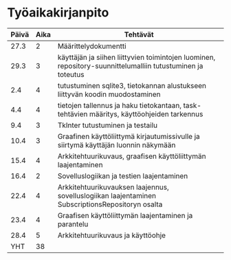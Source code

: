 # Työaikakirjanpito

| Päivä | Aika | Tehtävät |
| ----  | ---- | -------- |
| 27.3  |  2   | Määrittelydokumentti |
| 29.3  |  3   | käyttäjän ja siihen liittyvien toimintojen luominen, repository-suunnittelumalliin tutustuminen ja toteutus|
| 2.4   |  4   | tutustuminen sqlite3, tietokannan alustukseen liittyvän koodin muodostaminen |
| 4.4   |  4   | tietojen tallennus ja haku tietokantaan, task-tehtävien määritys, käyttöohjeiden tarkennus |
| 9.4   |  3   | TkInter tutustuminen ja testailu
| 10.4  |  3   | Graafinen käyttöliittymä kirjautumissivulle ja siirtymä käyttäjän luonnin näkymään
| 15.4  |  4   | Arkkitehtuurikuvaus, graafisen käyttöliittymän laajentaminen
| 16.4  |  2   | Sovelluslogiikan ja testien laajentaminen
| 22.4  |  4   | Arkkitehtuurikuvauksen laajennus, sovelluslogiikan laajentaminen SubscriptionsRepositoryn osalta
| 23.4  |  4   | Graafisen käyttöliittymän laajentaminen ja parantelu
| 28.4  |  5   | Arkkitehtuurikuvaus ja käyttöohje
| YHT   |  38  |

